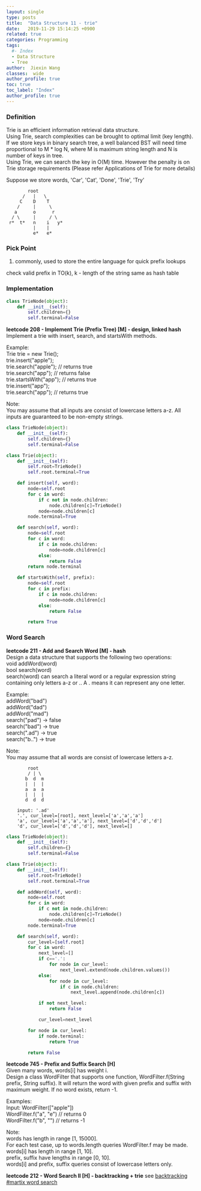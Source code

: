 ```yaml
---
layout: single
type: posts
title:  "Data Structure 11 - trie"
date:   2019-11-29 15:14:25 +0900
related: true
categories: Programming
tags:
  #- Index
  - Data Structure
  - Tree
author:  Jiexin Wang
classes:  wide
author_profile: true
toc: true
toc_label: "Index"
author_profile: true
---
```


### Definition
Trie is an efficient information retrieval data structure.  
Using Trie, search complexities can be brought to optimal limit (key length). If we store keys in binary search tree, a well balanced BST will need time proportional to M * log N, where M is maximum string length and N is number of keys in tree.  
Using Trie, we can search the key in O(M) time. However the penalty is on Trie storage requirements (Please refer Applications of Trie for more details)  

Suppose we store words, 'Car', 'Cat', 'Done', 'Trie', 'Try'

            root
          /   |   \
         C    D    T
        /     |     \
       a      o      r
      / \     |     / \
     r*  t*   n    i   y*
              |    |
              e*   e*


### Pick Point  

1. commonly, used to store the entire language for quick prefix lookups

check valid prefix in TO(k), k - length of the string same as hash table


### Implementation

```python      
class TrieNode(object):
    def __init__(self):
        self.children={}
        self.terminal=False
```

**leetcode 208 - Implement Trie (Prefix Tree) [M] - design, linked hash**  
Implement a trie with insert, search, and startsWith methods.  

Example:  
Trie trie = new Trie();  
trie.insert("apple");  
trie.search("apple");   // returns true  
trie.search("app");     // returns false  
trie.startsWith("app"); // returns true  
trie.insert("app");     
trie.search("app");     // returns true  

Note:  
You may assume that all inputs are consist of lowercase letters a-z.
All inputs are guaranteed to be non-empty strings.  

```python
class TrieNode(object):
    def __init__(self):
        self.children={}
        self.terminal=False

class Trie(object):
    def __init__(self):
        self.root=TrieNode()
        self.root.terminal=True

    def insert(self, word):
        node=self.root
        for c in word:
            if c not in node.children:
                node.children[c]=TrieNode()
            node=node.children[c]
        node.terminal=True

    def search(self, word):
        node=self.root
        for c in word:
            if c in node.children:
                node=node.children[c]
            else:
                return False
        return node.terminal

    def startsWith(self, prefix):
        node=self.root
        for c in prefix:
            if c in node.children:
                node=node.children[c]
            else:
                return False

        return True
```

### Word Search  

**leetcode 211 - Add and Search Word [M] - hash**  
Design a data structure that supports the following two operations:  
void addWord(word)  
bool search(word)  
search(word) can search a literal word or a regular expression string containing only letters a-z or .. A . means it can represent any one letter.  

Example:  
addWord("bad")  
addWord("dad")  
addWord("mad")  
search("pad") -> false  
search("bad") -> true  
search(".ad") -> true  
search("b..") -> true  

Note:  
You may assume that all words are consist of lowercase letters a-z.  

            root
            / | \
           b  d  m
           |  |  |
           a  a  a
           |  |  |
           d  d  d

        input: '.ad'
        '.', cur_level=[root], next_level=['a','a','a']
        'a', cur_level=['a','a','a'], next_level=['d','d','d']
        'd', cur_level=['d','d','d'], next_level=[]

```python
class TrieNode(object):
    def __init__(self):
        self.children={}
        self.terminal=False

class Trie(object):
    def __init__(self):
        self.root=TrieNode()
        self.root.terminal=True

    def addWord(self, word):
        node=self.root
        for c in word:
            if c not in node.children:
                node.children[c]=TrieNode()
            node=node.children[c]
        node.terminal=True

    def search(self, word):
        cur_level=[self.root]
        for c in word:
            next_level=[]
            if c=='.':
                for node in cur_level:
                    next_level.extend(node.children.values())
            else:
                for node in cur_level:
                    if c in node.children:
                        next_level.append(node.children[c])

            if not next_level:
                return False

            cur_level=next_level

        for node in cur_level:
            if node.terminal:
                return True

        return False
```

**leetcode 745 - Prefix and Suffix Search [H]**  
Given many words, words[i] has weight i.  
Design a class WordFilter that supports one function, WordFilter.f(String prefix, String suffix). It will return the word with given prefix and suffix with maximum weight. If no word exists, return -1.  

Examples:  
Input:
WordFilter(["apple"])  
WordFilter.f("a", "e") // returns 0  
WordFilter.f("b", "") // returns -1  

Note:  
words has length in range [1, 15000].  
For each test case, up to words.length queries WordFilter.f may be made.  
words[i] has length in range [1, 10].  
prefix, suffix have lengths in range [0, 10].  
words[i] and prefix, suffix queries consist of lowercase letters only.  


**leetcode 212 - Word Search II [H] - backtracking + trie** see [backtracking #martix word search](https://ha5ha6.github.io/judy_blog/programming/2019/11/13/algorithm-backtracking.html#matrix-word-search)
